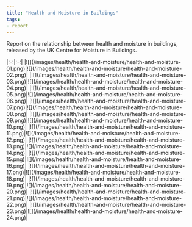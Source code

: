 ```yaml
---
title: "Health and Moisture in Buildings"
tags: 
- report
---
```


Report on the relationship between health and moisture in buildings, released by the UK Centre for Moisture in Buildings. 

<div class="table">
|:-:|:-:|
|![](/images/health/health-and-moisture/health-and-moisture-01.png)|![](/images/health/health-and-moisture/health-and-moisture-02.png)|
|![](/images/health/health-and-moisture/health-and-moisture-03.png)|![](/images/health/health-and-moisture/health-and-moisture-04.png)|
|![](/images/health/health-and-moisture/health-and-moisture-05.png)|![](/images/health/health-and-moisture/health-and-moisture-06.png)|
|![](/images/health/health-and-moisture/health-and-moisture-07.png)|![](/images/health/health-and-moisture/health-and-moisture-08.png)|
|![](/images/health/health-and-moisture/health-and-moisture-09.png)|![](/images/health/health-and-moisture/health-and-moisture-10.png)|
|![](/images/health/health-and-moisture/health-and-moisture-11.png)|![](/images/health/health-and-moisture/health-and-moisture-12.png)|
|![](/images/health/health-and-moisture/health-and-moisture-13.png)|![](/images/health/health-and-moisture/health-and-moisture-14.png)|
|![](/images/health/health-and-moisture/health-and-moisture-15.png)|![](/images/health/health-and-moisture/health-and-moisture-16.png)|
|![](/images/health/health-and-moisture/health-and-moisture-17.png)|![](/images/health/health-and-moisture/health-and-moisture-18.png)|
|![](/images/health/health-and-moisture/health-and-moisture-19.png)|![](/images/health/health-and-moisture/health-and-moisture-20.png)|
|![](/images/health/health-and-moisture/health-and-moisture-21.png)|![](/images/health/health-and-moisture/health-and-moisture-22.png)|
|![](/images/health/health-and-moisture/health-and-moisture-23.png)|![](/images/health/health-and-moisture/health-and-moisture-24.png)|
</div>
